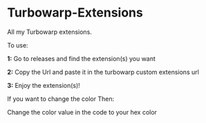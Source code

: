 # Turbowarp-Extensions
All my Turbowarp extensions.

To use:

**1:** Go to releases and find the extension(s) you want

**2:** Copy the Url and paste it in the turbowarp custom extensions url

**3:** Enjoy the extension(s)!


If you want to change the color Then:

Change the color value in the code to your hex color
